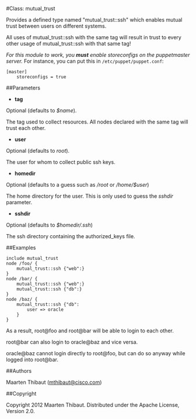 #Class: mutual_trust

Provides a defined type named "mutual_trust::ssh" which enables mutual
trust between users on different systems.

All uses of mutual_trust::ssh with the same tag will result in trust to every other usage of mutual_trust::ssh with that same tag!

*For this module to work, you **must** enable storeconfigs on the puppetmaster server.* For instance, you can put this in `/etc/puppet/puppet.conf`:

    [master]
        storeconfigs = true

##Parameters

* **tag**

Optional (defaults to *$name*).

The tag used to collect resources. All nodes declared with the same tag will trust each other.

* **user**

Optional (defaults to *root*).

The user for whom to collect public ssh keys.

* **homedir**

Optional (defaults to a guess such as */root* or */home/$user*)

The home directory for the user. This is only used to guess the *sshdir* parameter.

* **sshdir**

Optional (defaults to *$homedir/.ssh*)

The ssh directory containing the authorized_keys file.

##Examples

    include mutual_trust
    node /foo/ {
        mutual_trust::ssh {"web":}
    }
    node /bar/ {
        mutual_trust::ssh {"web":}
        mutual_trust::ssh {"db":}
    }
    node /baz/ {
        mutual_trust::ssh {"db":
            user => oracle
        }
    }

As a result, root@foo and root@bar will be able to login to each other.

root@bar can also login to oracle@baz and vice versa.

oracle@baz cannot login directly to root@foo, but can do so anyway
while logged into root@bar.

##Authors

Maarten Thibaut (<mthibaut@cisco.com>)

##Copyright

Copyright 2012 Maarten Thibaut. Distributed under the Apache License,
Version 2.0.


